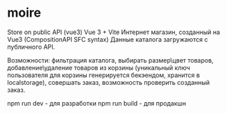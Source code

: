 # moire
Store on public API (vue3)
Vue 3 + Vite
Интернет магазин, созданный на Vue3 (CompositionAPI SFC syntax) Данные каталога загружаются с публичного API.

Возможности: фильтрация каталога, выбирать размер\цвет товаров, добавление\удаление товаров из корзины (уникальный ключ пользователя для корзины генерируется бекэендом, хранится в localstorage), совершать заказ, возможность проверить созданный заказ.

npm run dev - для разработки npm run build - для продакшн
